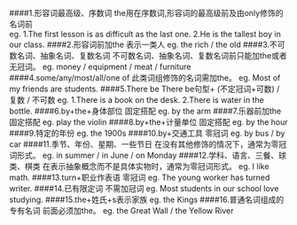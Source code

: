 ####1.形容词最高级、序数词
	the用在序数词,形容词的最高级前及由only修饰的名词前	
	eg. 1.The first lesson is as difficult as the last one.
		2.He is the tallest boy in our class.
####2.形容词前加the
	表示一类人
	eg. the rich / the old
####3.不可数名词、抽象名词、复数名词
	不可数名词、抽象名词、复数名词前只能加the或者无冠词。
	eg. money / equipment / meat / furniture
####4.some/any/most/all/one of
	此类词组修饰的名词需加the。
	eg. Most of my friends are students.
####5.There be
	There be句型+ (不定冠词+可数) / 复数 / 不可数
	eg. 1.There is a book on the desk.
		2.There is water in the bottle.
####6.by+the+身体部位
	固定搭配
	eg. by the arm
####7.乐器前加the
	固定搭配
	eg. play the violin
####8.by+the+计量单位
	固定搭配
	eg. by the hour
####9.特定的年份
	eg. the 1900s
####10.by+交通工具
	零冠词
	eg. by bus / by car
####11.季节、年份、星期、一些节日
	在没有其他修饰的情况下，通常为零冠词形式。
	eg. in summer / in June / on Monday
####12.学科、语言、三餐、球类、棋类
	在表示抽象概念而不是具体实物时，通常为零冠词形式。
	eg. I like math.
####13.turn+职业作表语
	零冠词
	eg. The young worker has turned writer.
####14.已有限定词
	不需加冠词
	eg. Most students in our school love studying.
####15.the+姓氏+s表示家族
	eg. the Kings
####16.普通名词组成的专有名词
	前面必须加the。
	eg. the Great Wall / the Yellow River